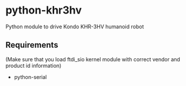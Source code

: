 python-khr3hv
=============

Python module to drive Kondo KHR-3HV humanoid robot

Requirements
------------

(Make sure that you load ftdi_sio kernel module with correct vendor and product id information)

* python-serial
